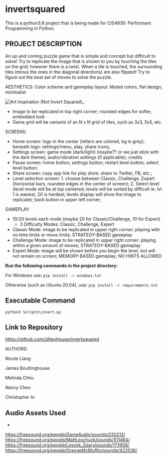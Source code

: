 # invertsquared

This is a python3.8 project that is being made for CIS4930: Performant Programming in Python.

PROJECT DESCRIPTION
-    
An up and coming puzzle game that is simple and concept but difficult to solve! Try to replicate the image that is shown to you by touching the tiles on the grid; however there is a twist. When a tile is touched, the surrounding tiles (minus the ones in the diagonal directions) are also flipped! Try to figure out the best set of moves to solve the puzzle.

AESTHETICS:
Color scheme and gameplay layout:
Muted colors, flat design; minimalist

![Art Inspiration (Not Invert Squared)_](https://user-images.githubusercontent.com/55326415/94352158-8c2aa500-002f-11eb-957b-bd67b099dbf2.png)

- Image to be replicated in top right corner; rounded edges for softer, embedded look
- Game grid will be variants of an N x N grid of tiles, such as 3x3, 5x5, etc.

SCREENS:
- Home screen: logo in the center (letters are colored, bg is grey); beneath logo: settings/menu, play, share icons;
- Settings screen: game mode (dark/light) (maybe?? or we just stick with the dark theme); audio/vibration settings (if applicable); credits
- Pause screen: home button; settings button; restart level button; select level button;
- Share screen: copy app link for play store; share to Twitter, FB, etc.;
- Level selection screen: 1. choose between Classic, Challenge, Expert (horizontal bars, rounded edges in the center of screen); 2. Select level (level mode will be at top centered; levels will be sorted by difficult ie. lvl 1 is easiest, 20 is hardest; levels display will show the image to replicate); back button in upper left corner;

GAMEPLAY:
- 10/20 levels each mode (maybe 20 for Classic/Challenge, 10 for Expert)
  - 3 Difficulty Modes: Classic, Challenge, Expert
- Classic Mode: image to be replicated in upper right corner; playing with no time limits or move limits; STRATEGY-BASED gameplay
- Challenge Mode: image to be replicated in upper right corner; playing within a given amount of moves; STRATEGY-BASED gameplay
- Expert Mode: image will be shown before you begin the level, but will not remain on screen; MEMORY-BASED gameplay; NO HINTS ALLOWED


**Run the following commands in the project directory:**

For Windows use:
`pip install -r windows.txt`

Otherwise (such as Ubuntu 20.04), use:
`pip install -r requirements.txt`

Executable Command
-

`python3 Scripts\invert.py`

Link to Repository
-

https://github.com/JAlexHouse/invertsquared

AUTHORS:

Nicole Liang

James Boultinghouse

Melinda Chhu

Nancy Chen

Christopher In

## Audio Assets Used
-
https://freesound.org/people/GameAudio/sounds/220212/ 
https://freesound.org/people/MattLeschuck/sounds/511484/
https://freesound.org/people/Leszek_Szary/sounds/173958/ 
https://freesound.org/people/OrangeMcMuffin/sounds/422538/  

